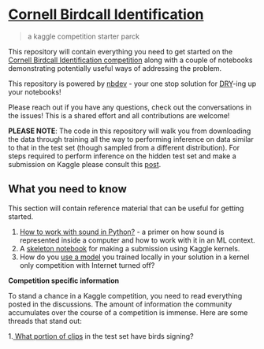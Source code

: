 # [Cornell Birdcall Identification](https://www.kaggle.com/c/birdsong-recognition)
> a kaggle competition starter parck


This repository will contain everything you need to get started on the [Cornell Birdcall Identification competition](https://www.kaggle.com/c/birdsong-recognition) along with a couple of notebooks demonstrating potentially useful ways of addressing the problem.

This repository is powered by [nbdev](https://github.com/fastai/nbdev) - your one stop solution for [DRY](https://en.wikipedia.org/wiki/Don%27t_repeat_yourself)-ing up your notebooks!

Please reach out if you have any questions, check out the conversations in the issues! This is a shared effort and all contributions are welcome!

**PLEASE NOTE**: The code in this repository will walk you from downloading the data through training all the way to performing inference on data similar to that in the test set (though sampled from a different distribution). For steps required to perform inference on the hidden test set and make a submission on Kaggle please consult this [post](https://www.kaggle.com/c/birdsong-recognition/discussion/160222). 

## What you need to know

This section will contain reference material that can be useful for getting started.

1. [How to work with sound in Python?](https://github.com/earthspecies/from_zero_to_DSP) - a primer on how sound is represented inside a computer and how to work with it in an ML context.
2. A [skeleton notebook](https://www.kaggle.com/cwthompson/birdsong-making-a-prediction) for making a submission using Kaggle kernels.
3. How do you [use a model](https://forums.fast.ai/t/using-fastai2-on-kaggle/64072) you trained locally in your solution in a kernel only competition with Internet turned off?

**Competition specific information**

To stand a chance in a Kaggle competition, you need to read everything posted in the discussions. The amount of information the community accumulates over the course of a competition is immense. Here are some threads that stand out:

1.[ What portion of clips](https://www.kaggle.com/c/birdsong-recognition/discussion/159492) in the test set have birds signing?
